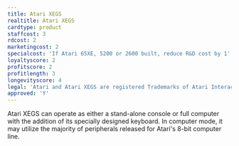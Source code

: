 ```yaml
---
title: Atari XEGS
realtitle: Atari XEGS
cardtype: product
staffcost: 3
rdcost: 2
marketingcost: 2
specialcost: 'If Atari 65XE, 5200 or 2600 built, reduce R&D cost by 1'
loyaltyscore: 2
profitscore: 2
profitlength: 3
longevityscore: 4
legal: 'Atari and Atari XEGS are registered Trademarks of Atari Interactive, Inc.'
approved: 'Y'
---
```


Atari XEGS can operate as either a stand-alone console or full computer with the addition of its specially designed keyboard. In computer mode, it may utilize the majority of peripherals released for Atari's 8-bit computer line. 
